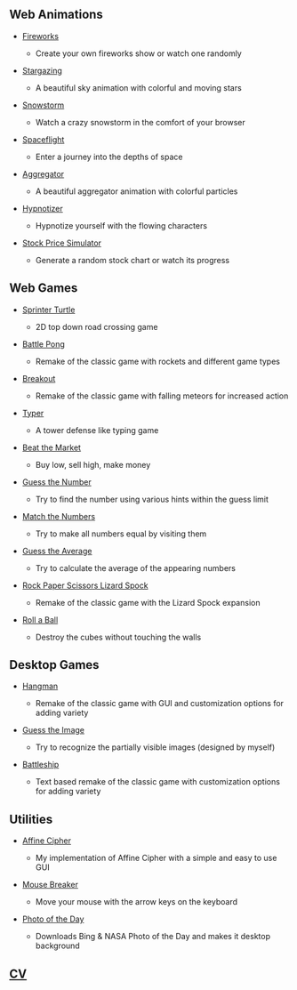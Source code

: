 ## Web Animations

- [Fireworks](https://berkerol.github.io/fireworks)

  - Create your own fireworks show or watch one randomly

- [Stargazing](https://berkerol.github.io/stargazing)

  - A beautiful sky animation with colorful and moving stars

- [Snowstorm](https://berkerol.github.io/snowstorm)

  - Watch a crazy snowstorm in the comfort of your browser

- [Spaceflight](https://berkerol.github.io/spaceflight)

  - Enter a journey into the depths of space

- [Aggregator](https://berkerol.github.io/aggregator)

  - A beautiful aggregator animation with colorful particles

- [Hypnotizer](https://berkerol.github.io/hypnotizer)

  - Hypnotize yourself with the flowing characters

- [Stock Price Simulator](https://berkerol.github.io/stock-price-simulator)

  - Generate a random stock chart or watch its progress

## Web Games

- [Sprinter Turtle](https://berkerol.github.io/sprinter-turtle)

  - 2D top down road crossing game

- [Battle Pong](https://berkerol.github.io/battle-pong)

  - Remake of the classic game with rockets and different game types

- [Breakout](https://berkerol.github.io/breakout)

  - Remake of the classic game with falling meteors for increased action

- [Typer](https://berkerol.github.io/typer)

  - A tower defense like typing game

- [Beat the Market](https://berkerol.github.io/beat-the-market)

  - Buy low, sell high, make money

- [Guess the Number](https://berkerol.github.io/guess-the-number)

  - Try to find the number using various hints within the guess limit

- [Match the Numbers](https://berkerol.github.io/match-the-numbers)

  - Try to make all numbers equal by visiting them

- [Guess the Average](https://berkerol.github.io/guess-the-average)

  - Try to calculate the average of the appearing numbers

- [Rock Paper Scissors Lizard Spock](https://berkerol.github.io/rock-paper-scissors-lizard-spock)

  - Remake of the classic game with the Lizard Spock expansion

- [Roll a Ball](https://berkerol.github.io/roll-a-ball)

  - Destroy the cubes without touching the walls

## Desktop Games

- [Hangman](https://berkerol.github.io/hangman)

  - Remake of the classic game with GUI and customization options for adding variety

- [Guess the Image](https://berkerol.github.io/guess-the-image)

  - Try to recognize the partially visible images (designed by myself)

- [Battleship](https://berkerol.github.io/battleship)

  - Text based remake of the classic game with customization options for adding variety

## Utilities

- [Affine Cipher](https://berkerol.github.io/affine-cipher)

  - My implementation of Affine Cipher with a simple and easy to use GUI

- [Mouse Breaker](https://berkerol.github.io/mouse-breaker)

  - Move your mouse with the arrow keys on the keyboard

- [Photo of the Day](https://berkerol.github.io/photo-of-the-day)

  - Downloads Bing & NASA Photo of the Day and makes it desktop background

## [CV](https://berkerol.github.io/cv)
